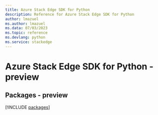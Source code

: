 ```yaml
---
title: Azure Stack Edge SDK for Python
description: Reference for Azure Stack Edge SDK for Python
author: lmazuel
ms.author: lmazuel
ms.data: 07/03/2023
ms.topic: reference
ms.devlang: python
ms.service: stackedge
---
```

# Azure Stack Edge SDK for Python - preview
## Packages - preview
[!INCLUDE [packages](stack-edge-index.md)]
